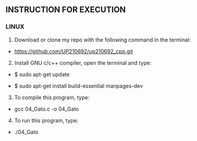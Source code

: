 ## INSTRUCTION FOR EXECUTION 

### LINUX

1. Download or clone my repo with the following command in the terminal:
* https://github.com/UP210692/up210692_cpp.git
2. Install GNU c/c++ compiler, open the terminal and type:
* $ sudo apt-get update

* $ sudo apt-get install build-essential manpages-dev
3. To compile this program, type:
* gcc 04_Gato.c -o 04_Gato
4. To run this program, type:
* ./04_Gato